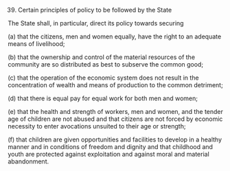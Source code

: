 39. Certain principles of policy to be followed by the State

The State shall, in particular, direct its policy towards securing

(a) that the citizens, men and women equally, have the right to an adequate means of livelihood;

(b) that the ownership and control of the material resources of the community are so distributed as best to subserve the common good;

(c) that the operation of the economic system does not result in the concentration of wealth and means of production to the common detriment;

(d) that there is equal pay for equal work for both men and women;

(e) that the health and strength of workers, men and women, and the tender age of children are not abused and that citizens are not forced by economic necessity to enter avocations unsuited to their age or strength;

(f) that children are given opportunities and facilities to develop in a healthy manner and in conditions of freedom and dignity and that childhood and youth are protected against exploitation and against moral and material abandonment.

